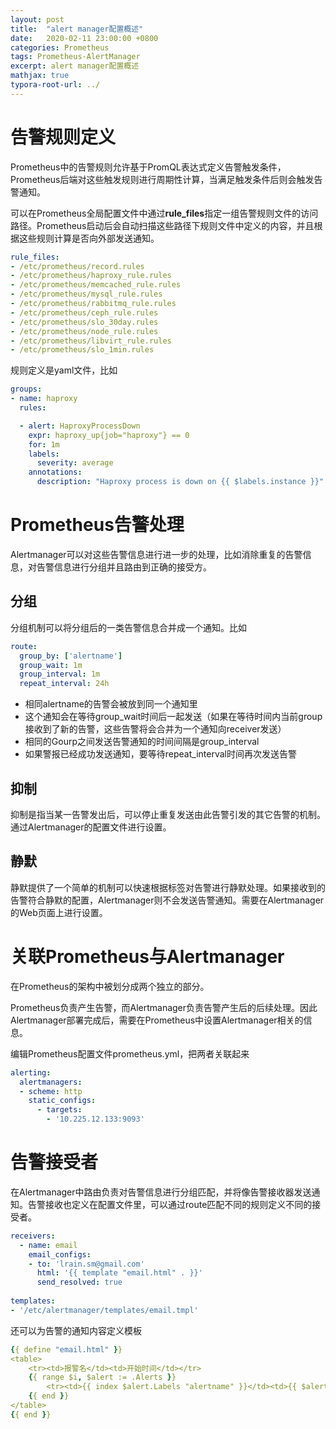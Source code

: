 ```yaml
---
layout: post
title:  "alert manager配置概述"
date:   2020-02-11 23:00:00 +0800
categories: Prometheus
tags: Prometheus-AlertManager
excerpt: alert manager配置概述
mathjax: true
typora-root-url: ../
---
```


# 告警规则定义

Prometheus中的告警规则允许基于PromQL表达式定义告警触发条件，Prometheus后端对这些触发规则进行周期性计算，当满足触发条件后则会触发告警通知。

可以在Prometheus全局配置文件中通过**rule_files**指定一组告警规则文件的访问路径。Prometheus启动后会自动扫描这些路径下规则文件中定义的内容，并且根据这些规则计算是否向外部发送通知。

```yaml
rule_files:
- /etc/prometheus/record.rules
- /etc/prometheus/haproxy_rule.rules
- /etc/prometheus/memcached_rule.rules
- /etc/prometheus/mysql_rule.rules
- /etc/prometheus/rabbitmq_rule.rules
- /etc/prometheus/ceph_rule.rules
- /etc/prometheus/slo_30day.rules
- /etc/prometheus/node_rule.rules
- /etc/prometheus/libvirt_rule.rules
- /etc/prometheus/slo_1min.rules
```

规则定义是yaml文件，比如

```yaml
groups:
- name: haproxy
  rules:

  - alert: HaproxyProcessDown
    expr: haproxy_up{job="haproxy"} == 0
    for: 1m
    labels:
      severity: average
    annotations:
      description: "Haproxy process is down on {{ $labels.instance }}"
```

# Prometheus告警处理

Alertmanager可以对这些告警信息进行进一步的处理，比如消除重复的告警信息，对告警信息进行分组并且路由到正确的接受方。

## 分组

分组机制可以将分组后的一类告警信息合并成一个通知。比如

```yaml
route:
  group_by: ['alertname']
  group_wait: 1m
  group_interval: 1m
  repeat_interval: 24h
```

* 相同alertname的告警会被放到同一个通知里
* 这个通知会在等待group_wait时间后一起发送（如果在等待时间内当前group接收到了新的告警，这些告警将会合并为一个通知向receiver发送）
* 相同的Gourp之间发送告警通知的时间间隔是group_interval
* 如果警报已经成功发送通知，要等待repeat_interval时间再次发送告警

## 抑制

抑制是指当某一告警发出后，可以停止重复发送由此告警引发的其它告警的机制。通过Alertmanager的配置文件进行设置。

## 静默

静默提供了一个简单的机制可以快速根据标签对告警进行静默处理。如果接收到的告警符合静默的配置，Alertmanager则不会发送告警通知。需要在Alertmanager的Web页面上进行设置。

# 关联Prometheus与Alertmanager

在Prometheus的架构中被划分成两个独立的部分。

Prometheus负责产生告警，而Alertmanager负责告警产生后的后续处理。因此Alertmanager部署完成后，需要在Prometheus中设置Alertmanager相关的信息。

编辑Prometheus配置文件prometheus.yml，把两者关联起来

```yaml
alerting:
  alertmanagers:
  - scheme: http
    static_configs:
      - targets:
        - '10.225.12.133:9093'
```

# 告警接受者

在Alertmanager中路由负责对告警信息进行分组匹配，并将像告警接收器发送通知。告警接收也定义在配置文件里，可以通过route匹配不同的规则定义不同的接受者。

```yaml
receivers:
  - name: email
    email_configs:
    - to: 'lrain.sm@gmail.com'
      html: '{{ template "email.html" . }}'
      send_resolved: true
      
templates:
- '/etc/alertmanager/templates/email.tmpl'
```

还可以为告警的通知内容定义模板

```yaml
{{ define "email.html" }}
<table>
    <tr><td>报警名</td><td>开始时间</td></tr>
    {{ range $i, $alert := .Alerts }}
        <tr><td>{{ index $alert.Labels "alertname" }}</td><td>{{ $alert.StartsAt }}</td></tr>
    {{ end }}
</table>
{{ end }}
```



